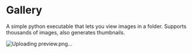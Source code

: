 # Gallery
A simple python executable that lets you view images in a folder. Supports thousands of images, also generates thumbnails.

![Uploading preview.png…]()
